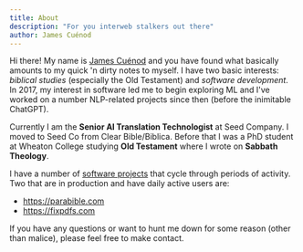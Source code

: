 ```yaml
---
title: About
description: "For you interweb stalkers out there"
author: James Cuénod
---
```


Hi there! My name is [James Cuénod](https://jcuenod.github.io/) and you have found what basically amounts to my quick 'n dirty notes to myself. I have two basic interests: *biblical studies* (especially the Old Testament) and *software development*. In 2017, my interest in software led me to begin exploring ML and I've worked on a number NLP-related projects since then (before the inimitable ChatGPT).

Currently I am the **Senior AI Translation Technologist** at Seed Company. I moved to Seed Co from Clear Bible/Biblica. Before that I was a PhD student at Wheaton College studying **Old Testament** where I wrote on **Sabbath Theology**.

I have a number of [software projects](https://github.com/jcuenod) that cycle through periods of activity. Two that are in production and have daily active users are:

* https://parabible.com
* https://fixpdfs.com

If you have any questions or want to hunt me down for some reason (other than malice), please feel free to make contact.